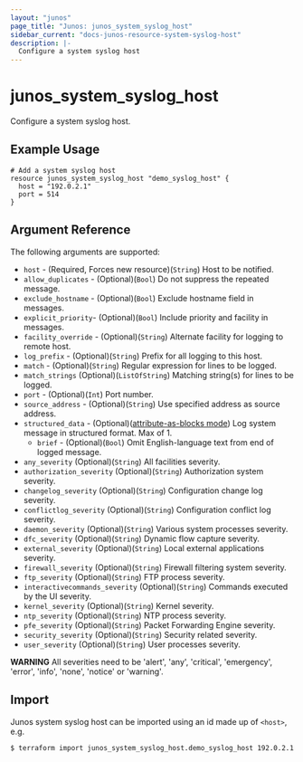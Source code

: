 ```yaml
---
layout: "junos"
page_title: "Junos: junos_system_syslog_host"
sidebar_current: "docs-junos-resource-system-syslog-host"
description: |-
  Configure a system syslog host
---
```


# junos_system_syslog_host

Configure a system syslog host.

## Example Usage

```hcl
# Add a system syslog host
resource junos_system_syslog_host "demo_syslog_host" {
  host = "192.0.2.1"
  port = 514
}
```

## Argument Reference

The following arguments are supported:

* `host` - (Required, Forces new resource)(`String`) Host to be notified.
* `allow_duplicates` - (Optional)(`Bool`) Do not suppress the repeated message.
* `exclude_hostname` - (Optional)(`Bool`) Exclude hostname field in messages.
* `explicit_priority`- (Optional)(`Bool`) Include priority and facility in messages.
* `facility_override` - (Optional)(`String`) Alternate facility for logging to remote host.
* `log_prefix` - (Optional)(`String`) Prefix for all logging to this host.
* `match` - (Optional)(`String`) Regular expression for lines to be logged.
* `match_strings` (Optional)(`ListOfString`) Matching string(s) for lines to be logged.
* `port` - (Optional)(`Int`) Port number.
* `source_address` - (Optional)(`String`) Use specified address as source address.
* `structured_data` - (Optional)([attribute-as-blocks mode](https://www.terraform.io/docs/configuration/attr-as-blocks.html)) Log system message in structured format. Max of 1.
  * `brief` - (Optional)(`Bool`) Omit English-language text from end of logged message.
* `any_severity` (Optional)(`String`) All facilities severity.
* `authorization_severity` (Optional)(`String`) Authorization system severity.
* `changelog_severity` (Optional)(`String`) Configuration change log severity.
* `conflictlog_severity` (Optional)(`String`) Configuration conflict log severity.
* `daemon_severity` (Optional)(`String`) Various system processes severity.
* `dfc_severity` (Optional)(`String`) Dynamic flow capture severity.
* `external_severity` (Optional)(`String`) Local external applications severity.
* `firewall_severity` (Optional)(`String`) Firewall filtering system severity.
* `ftp_severity` (Optional)(`String`) FTP process severity.
* `interactivecommands_severity` (Optional)(`String`) Commands executed by the UI severity.
* `kernel_severity` (Optional)(`String`) Kernel severity.
* `ntp_severity` (Optional)(`String`) NTP process severity.
* `pfe_severity` (Optional)(`String`) Packet Forwarding Engine severity.
* `security_severity` (Optional)(`String`) Security related severity.
* `user_severity` (Optional)(`String`) User processes severity.

**WARNING** All severities need to be 'alert', 'any', 'critical', 'emergency', 'error', 'info', 'none', 'notice' or 'warning'.

## Import

Junos system syslog host can be imported using an id made up of `<host>`, e.g.

```
$ terraform import junos_system_syslog_host.demo_syslog_host 192.0.2.1
```
